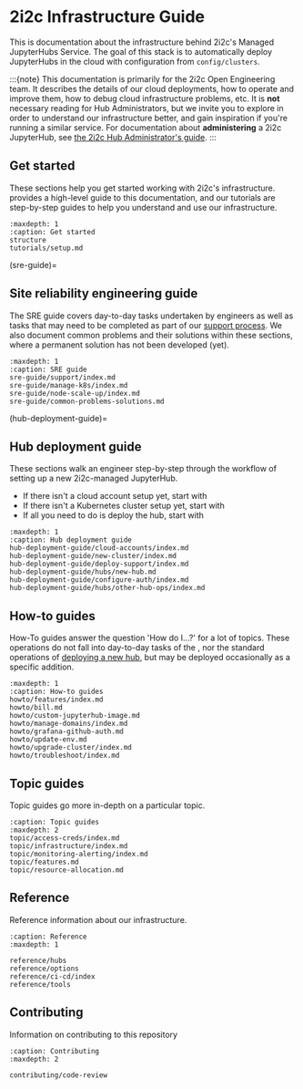 # 2i2c Infrastructure Guide

This is documentation about the infrastructure behind 2i2c's Managed JupyterHubs Service.
The goal of this stack is to automatically deploy JupyterHubs in the cloud with configuration from `config/clusters`.

:::{note}
This documentation is primarily for the 2i2c Open Engineering team.
It describes the details of our cloud deployments, how to operate and improve them, how to debug cloud infrastructure problems, etc.
It is **not** necessary reading for Hub Administrators, but we invite you to explore in order to understand our infrastructure better, and gain inspiration if you're running a similar service.
For documentation about **administering** a 2i2c JupyterHub, see [the 2i2c Hub Administrator's guide](https://docs.2i2c.org).
:::

## Get started

These sections help you get started working with 2i2c's infrastructure.
[](structure) provides a high-level guide to this documentation, and our tutorials are step-by-step guides to help you understand and use our infrastructure.

```{toctree}
:maxdepth: 1
:caption: Get started
structure
tutorials/setup.md
```

(sre-guide)=
## Site reliability engineering guide

The SRE guide covers day-to-day tasks undertaken by engineers as well as tasks that may need to be completed as part of our [support process](https://team-compass.2i2c.org/en/latest/projects/managed-hubs/support.html).
We also document common problems and their solutions within these sections, where a permanent solution has not been developed (yet).

```{toctree}
:maxdepth: 1
:caption: SRE guide
sre-guide/support/index.md
sre-guide/manage-k8s/index.md
sre-guide/node-scale-up/index.md
sre-guide/common-problems-solutions.md
```

(hub-deployment-guide)=
## Hub deployment guide

These sections walk an engineer step-by-step through the workflow of setting up a new 2i2c-managed JupyterHub.

- If there isn't a cloud account setup yet, start with [](new-cloud-account)
- If there isn't a Kubernetes cluster setup yet, start with [](new-cluster)
- If all you need to do is deploy the hub, start with [](new-hub)

```{toctree}
:maxdepth: 1
:caption: Hub deployment guide
hub-deployment-guide/cloud-accounts/index.md
hub-deployment-guide/new-cluster/index.md
hub-deployment-guide/deploy-support/index.md
hub-deployment-guide/hubs/new-hub.md
hub-deployment-guide/configure-auth/index.md
hub-deployment-guide/hubs/other-hub-ops/index.md
```

## How-to guides

How-To guides answer the question 'How do I...?' for a lot of topics.
These operations do not fall into day-to-day tasks of the [](sre-guide), nor the
standard operations of [deploying a new hub](hub-deployment-guide), but may be
deployed occasionally as a specific addition.

```{toctree}
:maxdepth: 1
:caption: How-to guides
howto/features/index.md
howto/bill.md
howto/custom-jupyterhub-image.md
howto/manage-domains/index.md
howto/grafana-github-auth.md
howto/update-env.md
howto/upgrade-cluster/index.md
howto/troubleshoot/index.md
```

## Topic guides

Topic guides go more in-depth on a particular topic.

```{toctree}
:caption: Topic guides
:maxdepth: 2
topic/access-creds/index.md
topic/infrastructure/index.md
topic/monitoring-alerting/index.md
topic/features.md
topic/resource-allocation.md
```

## Reference

Reference information about our infrastructure.

```{toctree}
:caption: Reference
:maxdepth: 1

reference/hubs
reference/options
reference/ci-cd/index
reference/tools
```

## Contributing

Information on contributing to this repository

```{toctree}
:caption: Contributing
:maxdepth: 2

contributing/code-review
```
